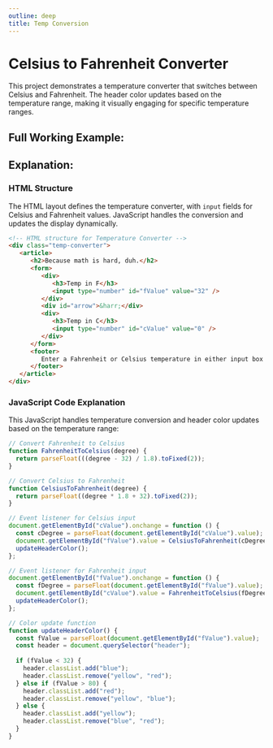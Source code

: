 ```yaml
---
outline: deep
title: Temp Conversion
---
```

<script setup>
import TempConv from '@theme/components/projects/TempConv.vue'
</script>

# Celsius to Fahrenheit Converter

This project demonstrates a temperature converter that switches between Celsius and Fahrenheit. The header color updates based on the temperature range, making it visually engaging for specific temperature ranges.

## Full Working Example:
<TempConv/>

## Explanation:

### HTML Structure

The HTML layout defines the temperature converter, with `input` fields for Celsius and Fahrenheit values. JavaScript handles the conversion and updates the display dynamically.

```html
<!-- HTML structure for Temperature Converter -->
<div class="temp-converter">
   <article>
      <h2>Because math is hard, duh.</h2>
      <form>
         <div>
            <h3>Temp in F</h3>
            <input type="number" id="fValue" value="32" />
         </div>
         <div id="arrow">&harr;</div>
         <div>
            <h3>Temp in C</h3>
            <input type="number" id="cValue" value="0" />            
         </div>
      </form>
      <footer>
         Enter a Fahrenheit or Celsius temperature in either input box and press Tab to convert.
      </footer>
   </article>
</div>
```

### JavaScript Code Explanation

This JavaScript handles temperature conversion and header color updates based on the temperature range:

```javascript
// Convert Fahrenheit to Celsius
function FahrenheitToCelsius(degree) {
  return parseFloat(((degree - 32) / 1.8).toFixed(2));
}

// Convert Celsius to Fahrenheit
function CelsiusToFahrenheit(degree) {
  return parseFloat((degree * 1.8 + 32).toFixed(2));
}

// Event listener for Celsius input
document.getElementById("cValue").onchange = function () {
  const cDegree = parseFloat(document.getElementById("cValue").value);
  document.getElementById("fValue").value = CelsiusToFahrenheit(cDegree);
  updateHeaderColor();
};

// Event listener for Fahrenheit input
document.getElementById("fValue").onchange = function () {
  const fDegree = parseFloat(document.getElementById("fValue").value);
  document.getElementById("cValue").value = FahrenheitToCelsius(fDegree);
  updateHeaderColor();
};

// Color update function
function updateHeaderColor() {
  const fValue = parseFloat(document.getElementById("fValue").value);
  const header = document.querySelector("header");
  
  if (fValue < 32) {
    header.classList.add("blue");
    header.classList.remove("yellow", "red");
  } else if (fValue > 80) {
    header.classList.add("red");
    header.classList.remove("yellow", "blue");
  } else {
    header.classList.add("yellow");
    header.classList.remove("blue", "red");
  }
}
```

